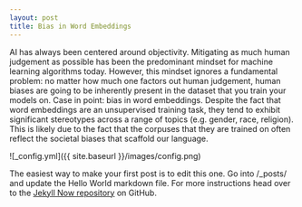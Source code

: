 ```yaml
---
layout: post
title: Bias in Word Embeddings
---
```

AI has always been centered around objectivity. Mitigating as much human judgement as possible has been the predominant mindset for machine learning algorithms today. However, this mindset ignores a fundamental problem: no matter how much one factors out human judgement, human biases are going to be inherently present in the dataset that you train your models on. Case in point: bias in word embeddings. Despite the fact that word embeddings are an unsupervised training task, they tend to exhibit significant stereotypes across a range of topics (e.g. gender, race, religion). This is likely due to the fact that the corpuses that they are trained on often reflect the societal biases that scaffold our language.

![_config.yml]({{ site.baseurl }}/images/config.png)

The easiest way to make your first post is to edit this one. Go into /_posts/ and update the Hello World markdown file. For more instructions head over to the [Jekyll Now repository](https://github.com/barryclark/jekyll-now) on GitHub.
